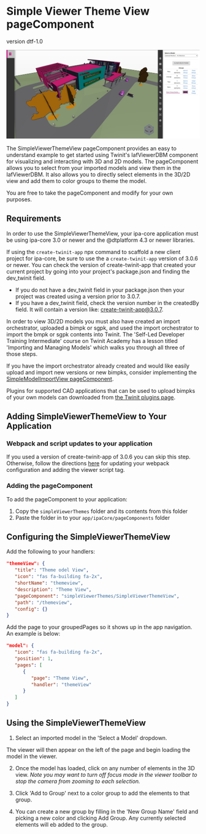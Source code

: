 # Simple Viewer Theme View pageComponent
version dtf-1.0

![SimpleViewerView image](./img/pageComponent.jpg)

The SimpleViewerThemeView pageComponent provides an easy to understand example to get started using Twinit's IafViewerDBM component for visualizing and interacting with 3D and 2D models. The pageComponent allows you to select from your imported models and view them in the IafViewerDBM. It also allows you to directly select elements in the 3D/2D view and add them to color groups to theme the model.

You are free to take the pageComponent and modify for your own purposes.

## Requirements

In order to use the SimpleViewerThemeView, your ipa-core application must be using ipa-core 3.0 or newer and the @dtplatform 4.3 or newer libraries.

If using the ```create-twinit-app``` npx command to scaffold a new client project for ipa-core, be sure to use the a ```create-twinit-app``` version of 3.0.6 or newer. You can check the version of create-twinit-app that created your current project by going into your project's package.json and finding the dev_twinit field.

* If you do not have a dev_twinit field in your package.json then your project was created using a version prior to 3.0.7.
* If you have a dev_twinit field, check the version number in the createdBy field. It will contain a version like: create-twinit-app@3.0.7.

In order to view 3D/2D models you must also have created an import orchestrator, uploaded a bimpk or sgpk, and used the import orchestrator to import the bmpk or sgpk contents into Twinit. The 'Self-Led Developer Training Intermediate' course on Twinit Academy has a lesson titled 'Importing and Managing Models' which walks you through all three of those steps.

If you have the import orchestrator already created and would like easily upload and import new versions or new bimpks, consider implementing the [SimpleModelImportView pageComponent](https://github.com/Invicara/digitaltwin-factory/tree/master/pageComponents/modelImport).

Plugins for supported CAD applications that can be used to upload bimpks of your own models can downloaded from [the Twinit plugins page](https://apps.invicara.com/ipaplugins/).

## Adding SimpleViewerThemeView to Your Application

### Webpack and script updates to your application

If you used a version of create-twinit-app of 3.0.6 you can skip this step. Otherwise, follow the directions [here](https://twinit.dev/docs/apis/viewer/IafViewerDBM) for updating your webpack configuration and adding the viewer script tag.

### Adding the pageComponent

To add the pageComponent to your application:

1. Copy the ```simpleViewerThemes``` folder and its contents from this folder
2. Paste the folder in to your ```app/ipaCore/pageComponents``` folder

## Configuring the SimpleViewerThemeView

Add the following to your handlers:

```json
"themeView": {
   "title": "Theme odel View",
   "icon": "fas fa-building fa-2x",
   "shortName": "themeview",
   "description": "Theme View",
   "pageComponent": "simpleViewerThemes/SimpleViewerThemeView",
   "path": "/themeview",
   "config": {}
}
```

Add the page to your groupedPages so it shows up in the app navigation. An example is below:

```json
"model": {
   "icon": "fas fa-building fa-2x",
   "position": 1,
   "pages": [
      {
         "page": "Theme View",
         "handler": "themeView"
      }
   ]
}
```

## Using the SimpleViewerThemeView

1. Select an imported model in the 'Select a Model' dropdown.

The viewer will then appear on the left of the page and begin loading the model in the viewer.

2. Once the model has loaded, click on any number of elements in the 3D view. _Note you may want to turn off focus mode in the viewer toolbar to stop the camera from zooming to each selection._

3. Click 'Add to Group' next to a color group to add the elements to that group.

4. You can create a new group by filling in the 'New Group Name' field and picking a new color and clicking Add Group. Any currently selected elements will eb added to the group.